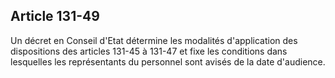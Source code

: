 Article 131-49
----
Un décret en Conseil d'Etat détermine les modalités d'application des
dispositions des articles 131-45 à 131-47 et fixe les conditions dans lesquelles
les représentants du personnel sont avisés de la date d'audience.
